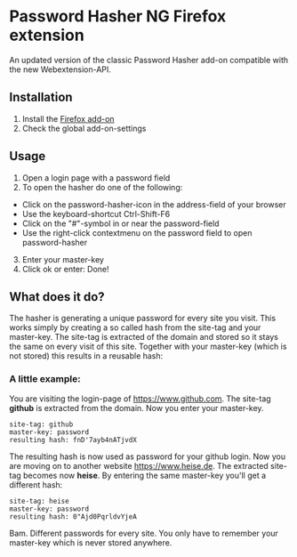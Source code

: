 # Password Hasher NG Firefox extension

An updated version of the classic Password Hasher add-on compatible with the new Webextension-API.

## Installation
1. Install the [Firefox add-on](https://addons.mozilla.org/en-US/firefox/addon/password-hasher-ng/)
2. Check the global add-on-settings

## Usage
1. Open a login page with a password field
2. To open the hasher do one of the following:
  * Click on the password-hasher-icon in the address-field of your browser
  * Use the keyboard-shortcut Ctrl-Shift-F6
  * Click on the "#"-symbol in or near the password-field
  * Use the right-click contextmenu on the password field to open password-hasher
3. Enter your master-key
4. Click ok or enter: Done!

## What does it do?
The hasher is generating a unique password for every site you visit. 
This works simply by creating a so called hash from the site-tag and your master-key. 
The site-tag is extracted of the domain and stored so it stays the same on every visit of this site. Together with your master-key (which is not stored) this results in a reusable hash:

### A little example:
You are visiting the login-page of https://www.github.com. The site-tag **github** is extracted from the domain. Now you enter your master-key.
```
site-tag: github
master-key: password
resulting hash: fnD'7ayb4nATjvdX
```
The resulting hash is now used as password for your github login.
Now you are moving on to another website https://www.heise.de. The extracted site-tag becomes now **heise**. By entering the same master-key you'll get a different hash:
```
site-tag: heise
master-key: password
resulting hash: 0"Ajd0PqrldvYjeA
```
Bam. Different passwords for every site. You only have to remember your master-key which is never stored anywhere.

